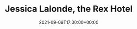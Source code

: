 ---
templateKey: event
id: B99AF1E9-A7A7-6E47-C7F5-99F04F14A0D8
date: 2021-09-09T17:30:00+00:00
eventTime: '5:30pm'
title: Jessica Lalonde, the Rex Hotel
artist: Jessica Lalonde
city: Toronto
venue: the Rex Hotel
group: Tim Shia
guests: Adrean Farrugia, George Koller
---